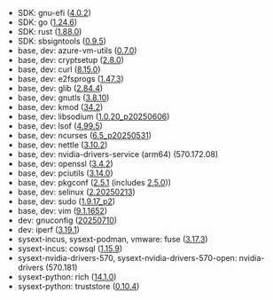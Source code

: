 - SDK: gnu-efi ([4.0.2](https://github.com/ncroxon/gnu-efi/releases/tag/4.0.2))
- SDK: go ([1.24.6](https://go.dev/doc/devel/release#go1.24.minor))
- SDK: rust ([1.88.0](https://blog.rust-lang.org/2025/06/26/Rust-1.88.0/))
- SDK: sbsigntools ([0.9.5](https://git.kernel.org/pub/scm/linux/kernel/git/jejb/sbsigntools.git/commit/?h=v0.9.5&id=9cfca9fe7aa7a8e29b92fe33ce8433e212c9a8ba))
- base, dev: azure-vm-utils ([0.7.0](https://github.com/Azure/azure-vm-utils/releases/tag/v0.7.0))
- base, dev: cryptsetup ([2.8.0](https://gitlab.com/cryptsetup/cryptsetup/-/blob/v2.8.0/docs/v2.8.0-ReleaseNotes))
- base, dev: curl ([8.15.0](https://curl.se/ch/8.15.0.html))
- base, dev: e2fsprogs ([1.47.3](https://e2fsprogs.sourceforge.net/e2fsprogs-release.html#1.47.3))
- base, dev: glib ([2.84.4](https://gitlab.gnome.org/GNOME/glib/-/releases/2.84.4))
- base, dev: gnutls ([3.8.10](https://lists.gnupg.org/pipermail/gnutls-help/2025-July/004883.html))
- base, dev: kmod ([34.2](https://lwn.net/Articles/1011365/))
- base, dev: libsodium ([1.0.20_p20250606](https://raw.githubusercontent.com/jedisct1/libsodium/7e024fbf096c84bef866b21f521c516591908bef/ChangeLog))
- base, dev: lsof ([4.99.5](https://github.com/lsof-org/lsof/releases/tag/4.99.5))
- base, dev: ncurses ([6.5_p20250531](https://invisible-island.net/ncurses/NEWS.html#t20250531))
- base, dev: nettle ([3.10.2](https://git.lysator.liu.se/nettle/nettle/-/raw/nettle_3.10.2_release_20250626/ChangeLog))
- base, dev: nvidia-drivers-service (arm64) (570.172.08)
- base, dev: openssl ([3.4.2](https://github.com/openssl/openssl/releases/tag/openssl-3.4.2))
- base, dev: pciutils ([3.14.0](https://git.kernel.org/pub/scm/utils/pciutils/pciutils.git/plain/ChangeLog?h=v3.14.0))
- base, dev: pkgconf ([2.5.1](https://raw.githubusercontent.com/pkgconf/pkgconf/refs/tags/pkgconf-2.5.1/NEWS) (includes [2.5.0](https://raw.githubusercontent.com/pkgconf/pkgconf/refs/tags/pkgconf-2.5.0/NEWS)))
- base, dev: selinux ([2.20250213](https://github.com/SELinuxProject/refpolicy/releases/tag/RELEASE_2_20250213))
- base, dev: sudo ([1.9.17_p2](https://github.com/sudo-project/sudo/releases/tag/v1.9.17p2))
- base, dev: vim ([9.1.1652](https://github.com/vim/vim/commits/v9.1.1652/))
- dev: gnuconfig ([20250710](https://cgit.git.savannah.gnu.org/cgit/config.git/log/?id=a2287c3041a3f2a204eb942e09c015eab00dc7dd))
- dev: iperf ([3.19.1](https://github.com/esnet/iperf/releases/tag/3.19.1))
- sysext-incus, sysext-podman, vmware: fuse ([3.17.3](https://raw.githubusercontent.com/libfuse/libfuse/refs/tags/fuse-3.17.3/ChangeLog.rst))
- sysext-incus: cowsql ([1.15.9](https://github.com/cowsql/cowsql/commits/v1.15.9/))
- sysext-nvidia-drivers-570, sysext-nvidia-drivers-570-open: nvidia-drivers (570.181)
- sysext-python: rich ([14.1.0](https://github.com/Textualize/rich/releases/tag/v14.1.0))
- sysext-python: truststore ([0.10.4](https://raw.githubusercontent.com/sethmlarson/truststore/refs/tags/v0.10.4/CHANGELOG.md))
